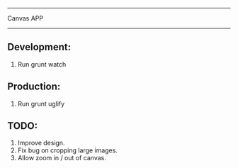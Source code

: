 ***************
Canvas APP
***************

Development:
-----------
1. Run grunt watch


Production:
-----------
1. Run grunt uglify


TODO:
-----------
1. Improve design.
2. Fix bug on cropping large images.
3. Allow zoom in / out of canvas.
